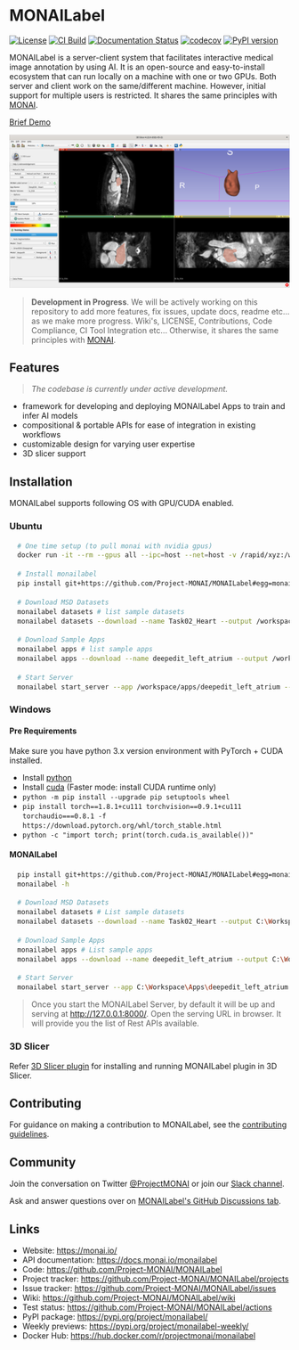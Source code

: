 # MONAILabel

[![License](https://img.shields.io/badge/license-Apache%202.0-green.svg)](https://opensource.org/licenses/Apache-2.0)
[![CI Build](https://github.com/Project-MONAI/MONAILabel/workflows/build/badge.svg?branch=main)](https://github.com/Project-MONAI/MONAILabel/commits/main)
[![Documentation Status](https://readthedocs.org/projects/monailabel/badge/?version=latest)](https://docs.monai.io/projects/label/en/latest/?badge=latest)
[![codecov](https://codecov.io/gh/Project-MONAI/MONAILabel/branch/main/graph/badge.svg)](https://codecov.io/gh/Project-MONAI/MONAILabel)
[![PyPI version](https://badge.fury.io/py/monailabel.svg)](https://badge.fury.io/py/monailabel-weekly)

MONAILabel is a server-client system that facilitates interactive medical image annotation by using AI. It is an
open-source and easy-to-install ecosystem that can run locally on a machine with one or two GPUs. Both server and client
work on the same/different machine. However, initial support for multiple users is restricted. It shares the same
principles with [MONAI](https://github.com/Project-MONAI).

[Brief Demo](https://www.youtube.com/watch?v=vFirnscuOVI)

<img src="https://raw.githubusercontent.com/Project-MONAI/MONAILabel/main/docs/images/demo.png" width="800"/>

> **Development in Progress**.
> We will be actively working on this repository to add more features, fix issues, update docs, readme etc...
> as we make more progress. Wiki's, LICENSE, Contributions, Code Compliance, CI Tool Integration etc... Otherwise, it shares the same
principles with [MONAI](https://github.com/Project-MONAI).

## Features
> _The codebase is currently under active development._

- framework for developing and deploying MONAILabel Apps to train and infer AI models
- compositional & portable APIs for ease of integration in existing workflows
- customizable design for varying user expertise
- 3D slicer support


## Installation
MONAILabel supports following OS with GPU/CUDA enabled.

### Ubuntu
```bash
  # One time setup (to pull monai with nvidia gpus)
  docker run -it --rm --gpus all --ipc=host --net=host -v /rapid/xyz:/workspace/ projectmonai/monai:0.5.2
  
  # Install monailabel 
  pip install git+https://github.com/Project-MONAI/MONAILabel#egg=monailabel
  
  # Download MSD Datasets
  monailabel datasets # list sample datasets
  monailabel datasets --download --name Task02_Heart --output /workspace/datasets/
  
  # Download Sample Apps
  monailabel apps # list sample apps
  monailabel apps --download --name deepedit_left_atrium --output /workspace/apps/
  
  # Start Server
  monailabel start_server --app /workspace/apps/deepedit_left_atrium --studies /workspace/datasets/Task02_Heart/imagesTr
```

### Windows

#### Pre Requirements
Make sure you have python 3.x version environment with PyTorch + CUDA installed.
- Install [python](https://www.python.org/downloads/)
- Install [cuda](https://developer.nvidia.com/cuda-downloads) (Faster mode: install CUDA runtime only)
- `python -m pip install --upgrade pip setuptools wheel`
- `pip install torch==1.8.1+cu111 torchvision==0.9.1+cu111 torchaudio===0.8.1 -f https://download.pytorch.org/whl/torch_stable.html`
- `python -c "import torch; print(torch.cuda.is_available())"`

#### MONAILabel

```bash
  pip install git+https://github.com/Project-MONAI/MONAILabel#egg=monailabel
  monailabel -h
  
  # Download MSD Datasets
  monailabel datasets # List sample datasets
  monailabel datasets --download --name Task02_Heart --output C:\Workspace\Datasets
  
  # Download Sample Apps
  monailabel apps # List sample apps
  monailabel apps --download --name deepedit_left_atrium --output C:\Workspace\Apps
  
  # Start Server
  monailabel start_server --app C:\Workspace\Apps\deepedit_left_atrium --studies C:\Workspace\Datasets\Task02_Heart\imagesTr
```

> Once you start the MONAILabel Server, by default it will be up and serving at http://127.0.0.1:8000/. Open the serving
  URL in browser. It will provide you the list of Rest APIs available.

### 3D Slicer

Refer [3D Slicer plugin](plugins/slicer) for installing and running MONAILabel plugin in 3D Slicer.

## Contributing
For guidance on making a contribution to MONAILabel, see the [contributing guidelines](CONTRIBUTING.md).

## Community
Join the conversation on Twitter [@ProjectMONAI](https://twitter.com/ProjectMONAI) or join our [Slack channel](https://forms.gle/QTxJq3hFictp31UM9).

Ask and answer questions over on [MONAILabel's GitHub Discussions tab](https://github.com/Project-MONAI/MONAILabel/discussions).

## Links
- Website: https://monai.io/
- API documentation: https://docs.monai.io/monailabel
- Code: https://github.com/Project-MONAI/MONAILabel
- Project tracker: https://github.com/Project-MONAI/MONAILabel/projects
- Issue tracker: https://github.com/Project-MONAI/MONAILabel/issues
- Wiki: https://github.com/Project-MONAI/MONAILabel/wiki
- Test status: https://github.com/Project-MONAI/MONAILabel/actions
- PyPI package: https://pypi.org/project/monailabel/
- Weekly previews: https://pypi.org/project/monailabel-weekly/
- Docker Hub: https://hub.docker.com/r/projectmonai/monailabel
